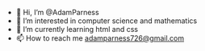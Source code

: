 - 👋 Hi, I’m @AdamParness
- 👀 I’m interested in computer science and mathematics
- 🌱 I’m currently learning html and css
- 📫 How to reach me adamparness726@gmail.com

<!---
AdamParness/AdamParness is a ✨ special ✨ repository because its `README.md` (this file) appears on your GitHub profile.
You can click the Preview link to take a look at your changes.
--->
